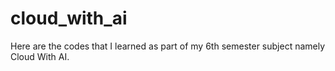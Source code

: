# cloud_with_ai
Here are the codes that I learned as part of my 6th semester subject namely Cloud With AI.